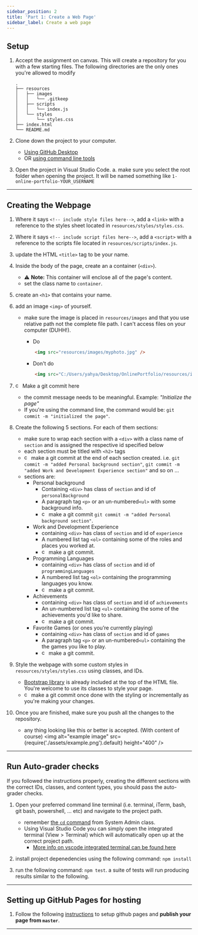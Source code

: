```yaml
---
sidebar_position: 2
title: 'Part 1: Create a Web Page'
sidebar_label: Create a web page
---
```


## Setup
1. Accept the assignment on canvas.
  This will create a repository for you with a few starting files. The following directories are the only ones you're allowed to modify
    ```
    .
    ├── resources
    │   ├── images
    │   │   └── .gitkeep
    │   ├── scripts
    │   │   └── index.js
    │   └── styles
    │       └── styles.css
    ├── index.html
    └── README.md
    ```

2. Clone down the project to your computer.
    * [Using GitHub Desktop](https://help.github.com/en/desktop/contributing-to-projects/cloning-a-repository-from-github-to-github-desktop)
    * OR [using command line tools](https://help.github.com/en/github/creating-cloning-and-archiving-repositories/cloning-a-repository)

3. Open the project in Visual Studio Code.
  a. make sure you select the root folder when opening the project. It will be named something like `1-online-portfolio-YOUR_USERNAME`

<hr />

## Creating the Webpage
1. Where it says `<!-- include style files here-->`, add a `<link>` with a reference to the styles sheet located in `resources/styles/styles.css`.

2. Where it says `<!-- include script files here-->`, add a `<script>` with a reference to the scripts file located in `resources/scripts/index.js`.

3. update the HTML `<title>` tag to be your name.

4. Inside the body of the page, create an a container (`<div>`).
   * ⚠️ **Note:** This container will enclose all of the page's content.
   * set the class name to `container`.

5. create an `<h1>` that contains your name.

6. add an image `<img>` of yourself.
    * make sure the image is placed in `resources/images` and that you use relative path not the complete file path. I can't access files on your computer (DUHH!).
        * Do 
        ```html
            <img src="resources/images/myphoto.jpg" />
        ```

        * Don't do
        ```html
            <img src="C:/Users/yahya/Desktop/OnlinePortfolio/resources/images/myphoto.jpg"/>
        ```

7. <img alt="commit logo" height="15" src="https://upload.wikimedia.org/wikipedia/commons/thumb/e/e5/Octicons-git-commit.svg/1200px-Octicons-git-commit.svg.png"/> Make a git commit here
    * the commit message needs to be meaningful. Example: *"Initialize the page"*
    * If you're using the command line, the command would be: `git commit -m "initialized the page"`. 

8. Create the following 5 sections. For each of them sections:
   * make sure to wrap each section with a `<div>` with a class name of `section` and is assigned the respective id specified below
   * each section must be titled with `<h2>` tags
   * <img alt="commit logo" height="15" src="https://upload.wikimedia.org/wikipedia/commons/thumb/e/e5/Octicons-git-commit.svg/1200px-Octicons-git-commit.svg.png"/> make a git commit at the end of each section created. i.e. `git commit -m "added Personal background section"`, `git commit -m "added Work and Development Experience section"` and so on ...
   * sections are:
        * Personal background
            * Containing `<div>` has class of `section` and id of `personalBackground`
            * A paragraph tag `<p>` or an un-numbered`<ul>` with some background info.
            * <img alt="commit logo" height="15" src="https://upload.wikimedia.org/wikipedia/commons/thumb/e/e5/Octicons-git-commit.svg/1200px-Octicons-git-commit.svg.png"/> make a git commit `git commit -m "added Personal background section"`.
        * Work and Development Experience
            * containing `<div>` has class of `section` and id of `experience`
            * A numbered list tag `<ol>` containing some of the roles and places you worked at.
            * <img alt="commit logo" height="15" src="https://upload.wikimedia.org/wikipedia/commons/thumb/e/e5/Octicons-git-commit.svg/1200px-Octicons-git-commit.svg.png"/> make a git commit.
        * Programming Languages
            * containing `<div>` has class of `section` and id of `programmingLanguages`
            * A numbered list tag `<ol>` containing the programming languages you know.
            * <img alt="commit logo" height="15" src="https://upload.wikimedia.org/wikipedia/commons/thumb/e/e5/Octicons-git-commit.svg/1200px-Octicons-git-commit.svg.png"/> make a git commit.
        * Achievements
            * containing `<div>` has class of `section` and id of `achievements`
            * An un-numbered list tag `<ul>` containing the some of the achievements you'd like to share.
            * <img alt="commit logo" height="15" src="https://upload.wikimedia.org/wikipedia/commons/thumb/e/e5/Octicons-git-commit.svg/1200px-Octicons-git-commit.svg.png"/> make a git commit.
        * Favorite Games (or ones you’re currently playing)
            * containing `<div>` has class of `section` and id of `games`
            * A paragraph tag `<p>` or an un-numbered`<ul>` containing the the games you like to play.
            * <img alt="commit logo" height="15" src="https://upload.wikimedia.org/wikipedia/commons/thumb/e/e5/Octicons-git-commit.svg/1200px-Octicons-git-commit.svg.png"/> make a git commit.

9. Style the webpage with some custom styles in `resources/styles/styles.css` using classes, and IDs.
    * [Bootstrap library](https://getbootstrap.com/) is already included at the top of the HTML file. You're welcome to use its classes to style your page.
    * <img alt="commit logo" height="15" src="https://upload.wikimedia.org/wikipedia/commons/thumb/e/e5/Octicons-git-commit.svg/1200px-Octicons-git-commit.svg.png"/> make a git commit once done with the styling or incrementally as you're making your changes.

10. Once you are finished, make sure you push all the changes to the repository.
    * any thing looking like this or better is accepted. (With content of course)
    <img alt="example image" src={require('./assets/example.png').default} height="400" />

<hr />

## Run Auto-grader checks
If you followed the instructions properly, creating the different sections with the correct IDs, classes, and content types, you should pass the auto-grader checks.
1. Open your preferred command line terminal (i.e. terminal, iTerm, bash, git bash, powershell, ... etc) and navigate to the project path. 
    * remember [the `cd` command](http://www.linfo.org/cd.html) from System Admin class.
    * Using Visual Studio Code you can simply open the integrated terminal (View > Terminal) which will automatically open up at the correct project path.
        * [More info on vscode integrated terminal can be found here](https://code.visualstudio.com/docs/editor/integrated-terminal)

2. install project depenedencies using the following command: `npm install`

3. run the following command: `npm test`. a suite of tests will run producing results similar to the following.

<hr />

## Setting up GitHub Pages for hosting
1. Follow the following [instructions](https://help.github.com/en/enterprise/2.13/user/articles/configuring-a-publishing-source-for-github-pages#enabling-github-pages-to-publish-your-site-from-master-or-gh-pages) to setup github pages and **publish your page from `master`**.

<hr />
